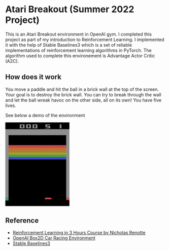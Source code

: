 # Atari Breakout (Summer 2022 Project)

This is an Atari Breakout environment in OpenAI gym. I completed this project as part of my introduction to Reinforcement Learning. I implemented it with the help of Stable Baselines3 which is a set of reliable implementations of reinforcement learning algorithms in PyTorch. The algorithm used to complete this environement is Advantage Actor Critic (A2C).

## How does it work

You move a paddle and hit the ball in a brick wall at the top of the screen. Your goal is to destroy the brick wall. You can try to break through the wall and let the ball wreak havoc on the other side, all on its own! You have five lives.

See below a demo of the environment

<img src="images/breakout.gif" width="40%">

## Reference

* [Reinforcement Learning in 3 Hours Course by Nicholas Renotte](https://www.youtube.com/watch?v=Mut_u40Sqz4&t=4596s&ab_channel=NicholasRenotte)
 * [OpenAI Box2D Car Racing Environment](https://www.gymlibrary.dev/environments/atari/breakout/)
* [Stable Baselines3](https://stable-baselines3.readthedocs.io/en/master/)